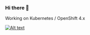 ### Hi there 👋

Working on Kubernetes / OpenShift 4.x

[![Alt text](https://img.youtube.com/vi/WRCA_Fo0rWA/0.jpg)](https://www.youtube.com/watch?v=WRCA_Fo0rWA)

<!--
**bmillemathias/bmillemathias** is a ✨ _special_ ✨ repository because its `README.md` (this file) appears on your GitHub profile.

Here are some ideas to get you started:

- 🔭 I’m currently working on ...
- 🌱 I’m currently learning ...
- 👯 I’m looking to collaborate on ...
- 🤔 I’m looking for help with ...
- 💬 Ask me about ...
- 📫 How to reach me: ...
- 😄 Pronouns: ...
- ⚡ Fun fact: ...
-->
